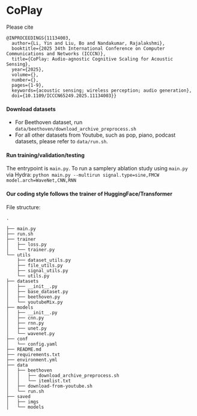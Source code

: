 # CoPlay
Please cite
```
@INPROCEEDINGS{11134003,
  author={Li, Yin and Liu, Bo and Nandakumar, Rajalakshmi},
  booktitle={2025 34th International Conference on Computer Communications and Networks (ICCCN)}, 
  title={CoPlay: Audio-agnostic Cognitive Scaling for Acoustic Sensing}, 
  year={2025},
  volume={},
  number={},
  pages={1-9},
  keywords={acoustic sensing; wireless perception; audio generation},
  doi={10.1109/ICCCN65249.2025.11134003}}

```


#### Download datasets
- For Beethoven dataset, run `data/beethoven/download_archive_preprocess.sh`
- For all other datasets from Youtube, such as pop, piano, podcast datasets, please refer to `data/run.sh`.

#### Run training/validation/testing
The entrypoint is `main.py`. To run a samplery ablation study using `main.py` via Hydra:
`python main.py --multirun signal.type=sine,FMCW model.arch=WaveNet,CNN,RNN`



#### Our coding style follows the trainer of HuggingFace/Transformer
File structure:
```
.

├── main.py
├── run.sh
├── trainer
│   ├── loss.py
│   └── trainer.py
└── utils
    ├── dataset_utils.py
    ├── file_utils.py
    ├── signal_utils.py
    └── utils.py
├── datasets
│   ├── __init__.py
│   ├── base_dataset.py
│   ├── beethoven.py
│   └── youtubeMix.py
├── models
│   ├── __init__.py
│   ├── cnn.py
│   ├── rnn.py
│   ├── unet.py
│   └── wavenet.py
├── conf
│   └── config.yaml
├── README.md
├── requirements.txt
├── environment.yml
├── data
│   ├── beethoven
│   │   ├── download_archive_preprocess.sh
│   │   └── itemlist.txt
│   ├── download-from-youtube.sh
│   └── run.sh
├── saved
│   ├── imgs
│   └── models

```
